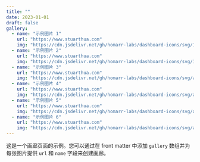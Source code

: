 ```yaml
---
title: ""
date: 2023-01-01
draft: false
gallery:
  - name: "示例图片 1"
    url: "https://www.stuarthua.com"
    img: "https://cdn.jsdelivr.net/gh/homarr-labs/dashboard-icons/svg/1337x.svg"
  - name: "示例图片 2"
    url: "https://www.stuarthua.com"
    img: "https://cdn.jsdelivr.net/gh/homarr-labs/dashboard-icons/svg/13ft.svg"
  - name: "示例图片 3"
    url: "https://www.stuarthua.com"
    img: "https://cdn.jsdelivr.net/gh/homarr-labs/dashboard-icons/svg/adguard-home-sync.svg"
  - name: "示例图片 4"
    url: "https://www.stuarthua.com"
    img: "https://cdn.jsdelivr.net/gh/homarr-labs/dashboard-icons/svg/albert-heijn.svg"
  - name: "示例图片 5"
    url: "https://www.stuarthua.com"
    img: "https://cdn.jsdelivr.net/gh/homarr-labs/dashboard-icons/svg/android-robot.svg"
  - name: "示例图片 6"
    url: "https://www.stuarthua.com"
    img: "https://cdn.jsdelivr.net/gh/homarr-labs/dashboard-icons/svg/apple.svg"
---
```


这是一个画廊页面的示例。您可以通过在 front matter 中添加 `gallery` 数组并为每张图片提供 `url` 和 `name` 字段来创建画廊。
